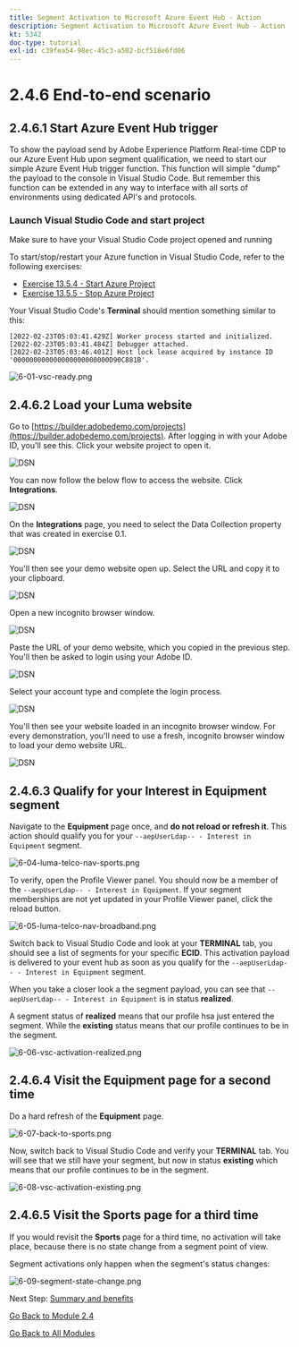 ```yaml
---
title: Segment Activation to Microsoft Azure Event Hub - Action
description: Segment Activation to Microsoft Azure Event Hub - Action
kt: 5342
doc-type: tutorial
exl-id: c39fea54-98ec-45c3-a502-bcf518e6fd06
---
```

# 2.4.6 End-to-end scenario

## 2.4.6.1 Start Azure Event Hub trigger

To show the payload send by Adobe Experience Platform Real-time CDP to our Azure Event Hub upon segment qualification, we need to start our simple Azure Event Hub trigger function. This function will simple "dump" the payload to the console in Visual Studio Code. But remember this function can be extended in any way to interface with all sorts of environments using dedicated API's and protocols.

### Launch Visual Studio Code and start project

Make sure to have your Visual Studio Code project opened and running

To start/stop/restart your Azure function in Visual Studio Code, refer to the following exercises:

- [Exercise 13.5.4 - Start Azure Project](./ex5.md)
- [Exercise 13.5.5 - Stop Azure Project](./ex5.md)

Your Visual Studio Code's **Terminal** should mention something similar to this:

```code
[2022-02-23T05:03:41.429Z] Worker process started and initialized.
[2022-02-23T05:03:41.484Z] Debugger attached.
[2022-02-23T05:03:46.401Z] Host lock lease acquired by instance ID '000000000000000000000000D90C881B'.
```

![6-01-vsc-ready.png](./images/vsc31.png)

## 2.4.6.2 Load your Luma website

Go to [https://builder.adobedemo.com/projects](https://builder.adobedemo.com/projects). After logging in with your Adobe ID, you'll see this. Click your website project to open it.

![DSN](./../../../modules/gettingstarted/gettingstarted/images/web8.png)

You can now follow the below flow to access the website. Click **Integrations**.

![DSN](./../../../modules/gettingstarted/gettingstarted/images/web1.png)

On the **Integrations** page, you need to select the Data Collection property that was created in exercise 0.1. 

![DSN](./../../../modules/gettingstarted/gettingstarted/images/web2.png)

You'll then see your demo website open up. Select the URL and copy it to your clipboard.

![DSN](./../../../modules/gettingstarted/gettingstarted/images/web3.png)

Open a new incognito browser window.

![DSN](./../../../modules/gettingstarted/gettingstarted/images/web4.png)

Paste the URL of your demo website, which you copied in the previous step. You'll then be asked to login using your Adobe ID.

![DSN](./../../../modules/gettingstarted/gettingstarted/images/web5.png)

Select your account type and complete the login process.

![DSN](./../../../modules/gettingstarted/gettingstarted/images/web6.png)

You'll then see your website loaded in an incognito browser window. For every demonstration, you'll need to use a fresh, incognito browser window to load your demo website URL.

![DSN](./../../../modules/gettingstarted/gettingstarted/images/web7.png)

## 2.4.6.3 Qualify for your Interest in Equipment segment

Navigate to the **Equipment** page once, and **do not reload or refresh it**. This action should qualify you for your `--aepUserLdap-- - Interest in Equipment` segment. 

![6-04-luma-telco-nav-sports.png](./images/luma1.png)

To verify, open the Profile Viewer panel. You should now be a member of the `--aepUserLdap-- - Interest in Equipment`. If your segment memberships are not yet updated in your Profile Viewer panel, click the reload button.  

![6-05-luma-telco-nav-broadband.png](./images/luma2.png)

Switch back to Visual Studio Code and look at your **TERMINAL** tab, you should see a list of segments for your specific **ECID**. This activation payload is delivered to your event hub as soon as you qualify for the `--aepUserLdap-- - Interest in Equipment` segment. 

When you take a closer look a the segment payload, you can see that `--aepUserLdap-- - Interest in Equipment` is in status **realized**. 

A segment status of **realized** means that our profile hsa just entered the segment. While the **existing** status means that our profile continues to be in the segment.

![6-06-vsc-activation-realized.png](./images/luma3.png)

## 2.4.6.4 Visit the Equipment page for a second time

Do a hard refresh of the **Equipment** page.

![6-07-back-to-sports.png](./images/luma1.png)

Now, switch back to Visual Studio Code and verify your **TERMINAL** tab. You will see that we still have your segment, but now in status **existing** which means that our profile continues to be in the segment.

![6-08-vsc-activation-existing.png](./images/luma4.png)

## 2.4.6.5 Visit the Sports page for a third time

If you would revisit the **Sports** page for a third time, no activation will take place, because there is no state change from a segment point of view. 

Segment activations only happen when the segment's status changes:

![6-09-segment-state-change.png](./images/6-09-segment-state-change.png)

Next Step: [Summary and benefits](./summary.md)

[Go Back to Module 2.4](./segment-activation-microsoft-azure-eventhub.md)

[Go Back to All Modules](./../../../overview.md)
